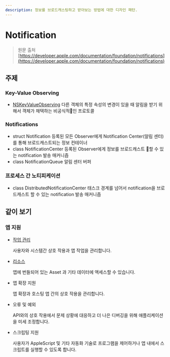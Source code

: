 ```yaml
---
description: 정보를 브로드캐스팅하고 받아보는 방법에 대한 디자인 패턴.
---
```


# Notification

> 원문 출처  
> [https://developer.apple.com/documentation/foundation/notifications](https://developer.apple.com/documentation/foundation/notifications)

## 주제

### Key-Value Observing

* [NSKeyValueObserving](nskeyvalueobserving.md) 다른 객체의 특정 속성의 변경이 있을 때 알림을 받기 위해서 객체가 채택하는 비공식적인 프로토콜

### Notifications

* struct Notification 등록된 모든 Observer에게 Notification Center\(알림 센터\)를 통해 브로드캐스트되는 정보 컨테이너
* class NotificationCenter 등록된 Observer에게 정보를 브로드캐스트 할 수 있는 notification 발송 매커니즘
* class NotificationQueue 알림 센터 버퍼

### 프로세스 간 노티피케이션

* class DistributedNotificationCenter 태스크 경계를 넘어서 notification을 브로드캐스트 할 수 있는 notification 발송 매커니즘

## 같이 보기

### 앱 지원

* [작업 관리](../task-management/)

  사용자와 시스템간 상호 작용과 앱 작업을 관리합니다.

* [리소스](../resources/)

  앱에 번들되어 있는 Asset 과 기타 데이터에 액세스할 수 있습니다.

* 앱 확장 지원

  앱 확장과 호스팅 앱 간의 상호 작용을 관리합니다.

* 오류 및 예외

  API와의 상호 작용에서 문제 상황에 대응하고 더 나은 디버깅을 위해 애플리케이션을 미세 조정합니다.

* 스크립팅 지원

  사용자가 AppleScript 및 기타 자동화 기술로 프로그램을 제어하거나 앱 내에서 스크립트를 실행할 수 있도록 합니다.

